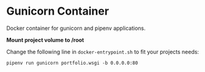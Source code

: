 # Gunicorn Container

Docker container for gunicorn and pipenv applications.

**Mount project volume to /root**

Change the following line in `docker-entrypoint.sh` to fit your projects needs:

```
pipenv run gunicorn portfolio.wsgi -b 0.0.0.0:80
```
